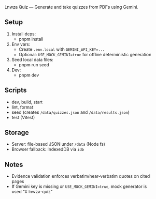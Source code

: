 Lnwza Quiz — Generate and take quizzes from PDFs using Gemini.

## Setup

1. Install deps:
   - pnpm install
2. Env vars:
   - Create `.env.local` with `GEMINI_API_KEY=...`
   - Optional: `USE_MOCK_GEMINI=true` for offline deterministic generation
3. Seed local data files:
   - pnpm run seed
4. Dev:
   - pnpm dev

## Scripts

- dev, build, start
- lint, format
- seed (creates `/data/quizzes.json` and `/data/results.json`)
- test (Vitest)

## Storage

- Server: file-based JSON under `/data` (Node fs)
- Browser fallback: IndexedDB via `idb`

## Notes

- Evidence validation enforces verbatim/near-verbatim quotes on cited pages
- If Gemini key is missing or `USE_MOCK_GEMINI=true`, mock generator is used
"# lnwza-quiz" 
